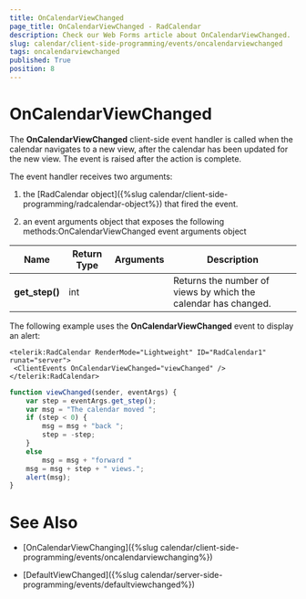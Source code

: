 ```yaml
---
title: OnCalendarViewChanged
page_title: OnCalendarViewChanged - RadCalendar
description: Check our Web Forms article about OnCalendarViewChanged.
slug: calendar/client-side-programming/events/oncalendarviewchanged
tags: oncalendarviewchanged
published: True
position: 8
---
```


# OnCalendarViewChanged



The **OnCalendarViewChanged** client-side event handler is called when the calendar navigates to a new view, after the calendar has been updated for the new view. The event is raised after the action is complete.


The event handler receives two arguments:

1. the [RadCalendar object]({%slug calendar/client-side-programming/radcalendar-object%}) that fired the event.

1. an event arguments object that exposes the following methods:OnCalendarViewChanged event arguments object


| Name | Return Type | Arguments | Description |
| ------ | ------ | ------ | ------ |
| **get_step()** |int||Returns the number of views by which the calendar has changed.|

The following example uses the **OnCalendarViewChanged** event to display an alert:

````ASPNET
<telerik:RadCalendar RenderMode="Lightweight" ID="RadCalendar1" runat="server">
 <ClientEvents OnCalendarViewChanged="viewChanged" />
</telerik:RadCalendar>		
````
````JavaScript
function viewChanged(sender, eventArgs) {
    var step = eventArgs.get_step();
    var msg = "The calendar moved ";
    if (step < 0) {
        msg = msg + "back ";
        step = -step;
    }
    else
        msg = msg + "forward "
    msg = msg + step + " views.";
    alert(msg);
}
````



# See Also

 * [OnCalendarViewChanging]({%slug calendar/client-side-programming/events/oncalendarviewchanging%})

 * [DefaultViewChanged]({%slug calendar/server-side-programming/events/defaultviewchanged%})

